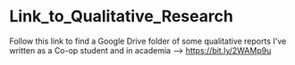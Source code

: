 # Link_to_Qualitative_Research
Follow this link to find a Google Drive folder of some qualitative reports I've written as a Co-op student and in academia --> https://bit.ly/2WAMp9u 
